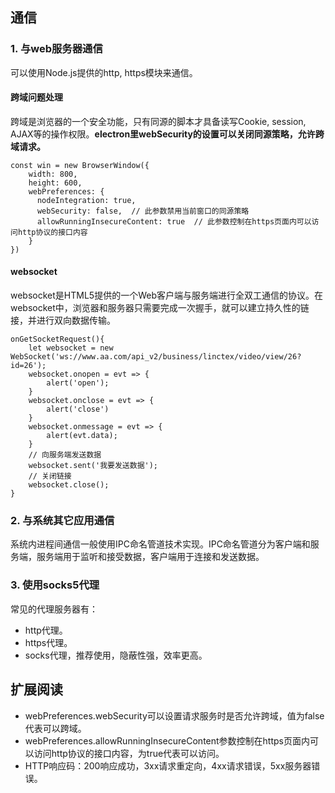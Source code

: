 ## 通信

### 1. 与web服务器通信

可以使用Node.js提供的http, https模块来通信。

#### 跨域问题处理

跨域是浏览器的一个安全功能，只有同源的脚本才具备读写Cookie, session, AJAX等的操作权限。**electron里webSecurity的设置可以关闭同源策略，允许跨域请求。**

```
const win = new BrowserWindow({
    width: 800,
    height: 600,
    webPreferences: {
      nodeIntegration: true,
      webSecurity: false,  // 此参数禁用当前窗口的同源策略
      allowRunningInsecureContent: true  // 此参数控制在https页面内可以访问http协议的接口内容
    }
})
```

#### websocket

websocket是HTML5提供的一个Web客户端与服务端进行全双工通信的协议。在websocket中，浏览器和服务器只需要完成一次握手，就可以建立持久性的链接，并进行双向数据传输。

```
onGetSocketRequest(){
    let websocket = new WebSocket('ws://www.aa.com/api_v2/business/linctex/video/view/26?id=26');
    websocket.onopen = evt => {
        alert('open');
    }
    websocket.onclose = evt => {
        alert('close')
    }
    websocket.onmessage = evt => {
        alert(evt.data);
    }
    // 向服务端发送数据
    websocket.sent('我要发送数据');
    // 关闭链接
    websocket.close();
}
```

### 2. 与系统其它应用通信

系统内进程间通信一般使用IPC命名管道技术实现。IPC命名管道分为客户端和服务端，服务端用于监听和接受数据，客户端用于连接和发送数据。

### 3. 使用socks5代理

常见的代理服务器有：

- http代理。
- https代理。
- socks代理，推荐使用，隐蔽性强，效率更高。

## 扩展阅读

- webPreferences.webSecurity可以设置请求服务时是否允许跨域，值为false代表可以跨域。
- webPreferences.allowRunningInsecureContent参数控制在https页面内可以访问http协议的接口内容，为true代表可以访问。
- HTTP响应码：200响应成功，3xx请求重定向，4xx请求错误，5xx服务器错误。
